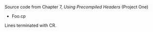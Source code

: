Source code from Chapter 7, *Using Precompiled Headers* (Project One)

 - Foo.cp

Lines terminated with CR.

